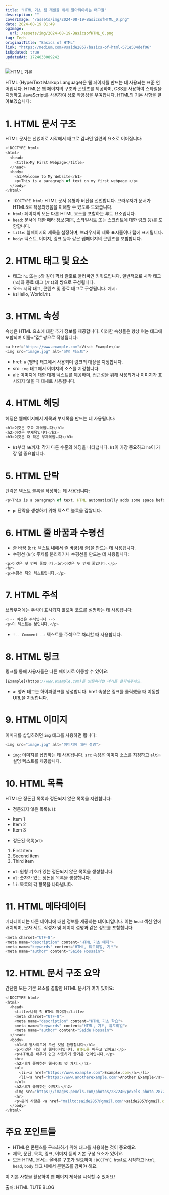 ```yaml
---
title: "HTML 기초 웹 개발을 위해 알아둬야하는 태그들"
description: ""
coverImage: "/assets/img/2024-08-19-BasicsofHTML_0.png"
date: 2024-08-19 01:49
ogImage: 
  url: /assets/img/2024-08-19-BasicsofHTML_0.png
tag: Tech
originalTitle: "Basics of HTML"
link: "https://medium.com/@saide2857/basics-of-html-571e504def06"
isUpdated: true
updatedAt: 1724033089242
---
```




![HTML 기본](/assets/img/2024-08-19-BasicsofHTML_0.png)

HTML (HyperText Markup Language)은 웹 페이지를 만드는 데 사용되는 표준 언어입니다. HTML은 웹 페이지의 구조와 콘텐츠를 제공하며, CSS를 사용하여 스타일을 지정하고 JavaScript를 사용하여 상호 작용성을 부여합니다. HTML의 기본 사항을 알아보겠습니다:

# 1. HTML 문서 구조

HTML 문서는 선얹어로 시작해서 태그로 감싸인 일련의 요소로 이어집니다:


<!-- cozy-coder - 수평 -->
<ins class="adsbygoogle"
     style="display:block"
     data-ad-client="ca-pub-4877378276818686"
     data-ad-slot="1107185301"
     data-ad-format="auto"
     data-full-width-responsive="true"></ins>
<script>
     (adsbygoogle = window.adsbygoogle || []).push({});
</script>

```js
<!DOCTYPE html>
<html>
  <head>
    <title>My First Webpage</title>
  </head>
  <body>
    <h1>Welcome to My Website</h1>
    <p>This is a paragraph of text on my first webpage.</p>
  </body>
</html>
```

- `!DOCTYPE html`: HTML 문서 유형과 버전을 선언합니다. 브라우저가 문서가 HTML5로 작성되었음을 이해할 수 있도록 도와줍니다.
- `html`: 페이지의 모든 다른 HTML 요소를 포함하는 루트 요소입니다.
- `head`: 문서에 대한 메타 정보(제목, 스타일시트 또는 스크립트에 대한 링크 등)를 포함합니다.
- `title`: 웹페이지의 제목을 설정하며, 브라우저의 제목 표시줄이나 탭에 표시됩니다.
- `body`: 텍스트, 이미지, 링크 등과 같은 웹페이지의 콘텐츠를 포함합니다.

# 2. HTML 태그 및 요소

- 태그: `h1` 또는 `p`와 같이 꺽쇠 괄호로 둘러싸인 키워드입니다. 일반적으로 시작 태그 (`h1`)와 종료 태그 (`/h1`)의 쌍으로 구성됩니다.
- 요소: 시작 태그, 콘텐츠 및 종료 태그로 구성됩니다. 예시:
- `h1`Hello, World!`/h1`

<!-- cozy-coder - 수평 -->
<ins class="adsbygoogle"
     style="display:block"
     data-ad-client="ca-pub-4877378276818686"
     data-ad-slot="1107185301"
     data-ad-format="auto"
     data-full-width-responsive="true"></ins>
<script>
     (adsbygoogle = window.adsbygoogle || []).push({});
</script>

# 3. HTML 속성

속성은 HTML 요소에 대한 추가 정보를 제공합니다. 이러한 속성들은 항상 여는 태그에 포함되며 이름="값" 쌍으로 작성됩니다:

```js
<a href="https://www.example.com">Visit Example</a>
<img src="image.jpg" alt="설명 텍스트">
```

- href: `a` (앵커) 태그에서 사용되며 링크의 대상을 지정합니다.
- src: `img` 태그에서 이미지의 소스를 지정합니다.
- alt: 이미지에 대한 대체 텍스트를 제공하며, 접근성을 위해 사용되거나 이미지가 표시되지 않을 때 대체로 사용됩니다.

<!-- cozy-coder - 수평 -->
<ins class="adsbygoogle"
     style="display:block"
     data-ad-client="ca-pub-4877378276818686"
     data-ad-slot="1107185301"
     data-ad-format="auto"
     data-full-width-responsive="true"></ins>
<script>
     (adsbygoogle = window.adsbygoogle || []).push({});
</script>

# 4. HTML 헤딩

헤딩은 웹페이지에서 제목과 부제목을 만드는 데 사용됩니다:

```js
<h1>이것은 주요 제목입니다</h1>
<h2>이것은 부제목입니다</h2>
<h3>이것은 더 작은 부제목입니다</h3>
```

- `h1`부터 `h6`까지: 각기 다른 수준의 헤딩을 나타냅니다. `h1`이 가장 중요하고 `h6`이 가장 덜 중요합니다.

<!-- cozy-coder - 수평 -->
<ins class="adsbygoogle"
     style="display:block"
     data-ad-client="ca-pub-4877378276818686"
     data-ad-slot="1107185301"
     data-ad-format="auto"
     data-full-width-responsive="true"></ins>
<script>
     (adsbygoogle = window.adsbygoogle || []).push({});
</script>

# 5. HTML 단락

단락은 텍스트 블록을 작성하는 데 사용됩니다:

```js
<p>This is a paragraph of text. HTML automatically adds some space before and after paragraphs.</p>
```

- `p`: 단락을 생성하기 위해 텍스트 블록을 감쌉니다.

<!-- cozy-coder - 수평 -->
<ins class="adsbygoogle"
     style="display:block"
     data-ad-client="ca-pub-4877378276818686"
     data-ad-slot="1107185301"
     data-ad-format="auto"
     data-full-width-responsive="true"></ins>
<script>
     (adsbygoogle = window.adsbygoogle || []).push({});
</script>

# 6. HTML 줄 바꿈과 수평선

- 줄 바꿈 (`br`): 텍스트 내에서 줄 바꿈(새 줄)을 만드는 데 사용됩니다.
- 수평선 (`hr`): 주제를 분리하거나 수평선을 만드는 데 사용됩니다:

```js
<p>이것은 첫 번째 줄입니다.<br>이것은 두 번째 줄입니다.</p>
<hr>
<p>수평선 뒤의 텍스트입니다.</p>
```

# 7. HTML 주석

<!-- cozy-coder - 수평 -->
<ins class="adsbygoogle"
     style="display:block"
     data-ad-client="ca-pub-4877378276818686"
     data-ad-slot="1107185301"
     data-ad-format="auto"
     data-full-width-responsive="true"></ins>
<script>
     (adsbygoogle = window.adsbygoogle || []).push({});
</script>

브라우저에는 주석이 표시되지 않으며 코드를 설명하는 데 사용됩니다:

```js
<!-- 이것은 주석입니다 -->
<p>이 텍스트는 보입니다.</p>
```

- `!-- Comment --`: 텍스트를 주석으로 처리할 때 사용합니다.

# 8. HTML 링크

<!-- cozy-coder - 수평 -->
<ins class="adsbygoogle"
     style="display:block"
     data-ad-client="ca-pub-4877378276818686"
     data-ad-slot="1107185301"
     data-ad-format="auto"
     data-full-width-responsive="true"></ins>
<script>
     (adsbygoogle = window.adsbygoogle || []).push({});
</script>

링크를 통해 사용자들은 다른 페이지로 이동할 수 있어요:

```js
[Example](https://www.example.com)를 방문하려면 여기를 클릭해주세요.
```

- `a`: 앵커 태그는 하이퍼링크를 생성합니다. href 속성은 링크를 클릭했을 때 이동할 URL을 지정합니다.

# 9. HTML 이미지

<!-- cozy-coder - 수평 -->
<ins class="adsbygoogle"
     style="display:block"
     data-ad-client="ca-pub-4877378276818686"
     data-ad-slot="1107185301"
     data-ad-format="auto"
     data-full-width-responsive="true"></ins>
<script>
     (adsbygoogle = window.adsbygoogle || []).push({});
</script>

이미지를 삽입하려면 `img` 태그를 사용하면 됩니다:

```js
<img src="image.jpg" alt="이미지에 대한 설명">
```

- `img`: 이미지를 삽입하는 데 사용됩니다. `src` 속성은 이미지 소스를 지정하고 `alt`는 설명 텍스트를 제공합니다.

# 10. HTML 목록

<!-- cozy-coder - 수평 -->
<ins class="adsbygoogle"
     style="display:block"
     data-ad-client="ca-pub-4877378276818686"
     data-ad-slot="1107185301"
     data-ad-format="auto"
     data-full-width-responsive="true"></ins>
<script>
     (adsbygoogle = window.adsbygoogle || []).push({});
</script>

HTML은 정돈된 목록과 정돈되지 않은 목록을 지원합니다:

- 정돈되지 않은 목록(`ul`):


<ul>
  <li>Item 1</li>
  <li>Item 2</li>
  <li>Item 3</li>
</ul>


- 정돈된 목록(`ol`):

<ol>
  <li>First item</li>
  <li>Second item</li>
  <li>Third item</li>
</ol>


- `ul`: 원형 기호가 있는 정돈되지 않은 목록을 생성합니다.
- `ol`: 숫자가 있는 정돈된 목록을 생성합니다.
- `li`: 목록의 각 항목을 나타냅니다.

<!-- cozy-coder - 수평 -->
<ins class="adsbygoogle"
     style="display:block"
     data-ad-client="ca-pub-4877378276818686"
     data-ad-slot="1107185301"
     data-ad-format="auto"
     data-full-width-responsive="true"></ins>
<script>
     (adsbygoogle = window.adsbygoogle || []).push({});
</script>

# 11. HTML 메타데이터

메타데이터는 다른 데이터에 대한 정보를 제공하는 데이터입니다. 이는 `head` 섹션 안에 배치되며, 문자 세트, 작성자 및 페이지 설명과 같은 정보를 포함합니다:

```js
<meta charset="UTF-8">
<meta name="description" content="HTML 기초 예제">
<meta name="keywords" content="HTML, 튜토리얼, 기초">
<meta name="author" content="Saide Hossain">
```

# 12. HTML 문서 구조 요약

<!-- cozy-coder - 수평 -->
<ins class="adsbygoogle"
     style="display:block"
     data-ad-client="ca-pub-4877378276818686"
     data-ad-slot="1107185301"
     data-ad-format="auto"
     data-full-width-responsive="true"></ins>
<script>
     (adsbygoogle = window.adsbygoogle || []).push({});
</script>

간단한 모든 기본 요소를 결합한 HTML 문서가 여기 있어요:

```js
<!DOCTYPE html>
<html>
  <head>
    <title>나의 첫 HTML 페이지</title>
    <meta charset="UTF-8">
    <meta name="description" content="HTML 기초 학습">
    <meta name="keywords" content="HTML, 기초, 튜토리얼">
    <meta name="author" content="Saide Hossain">
  </head>
  <body>
    <h1>내 웹사이트에 오신 것을 환영합니다</h1>
    <p>이것은 나의 첫 웹페이지입니다. HTML을 배우고 있어요!</p>
    <p>HTML은 배우기 쉽고 사용하기 즐거운 언어입니다.</p>
    <hr>
    <h2>내가 좋아하는 웹사이트 몇 가지:</h2>
    <ul>
      <li><a href="https://www.example.com">Example.com</a></li>
      <li><a href="https://www.anotherexample.com">Another Example</a></li>
    </ul>
    <h2>내가 좋아하는 이미지:</h2>
    <img src="https://images.pexels.com/photos/287240/pexels-photo-287240.jpeg?auto=compress&cs=tinysrgb&w=1260&h=750&dpr=1" width="300" alt="아름다운 풍경">
    <hr>
    <p>문의 사항은 <a href="mailto:saide2857@gmail.com">saide2857@gmail.com</a>으로 연락해주세요</p>
  </body>
</html>
```

# 주요 포인트들

- HTML은 콘텐츠를 구조화하기 위해 태그를 사용하는 것이 중요해요.
- 제목, 문단, 목록, 링크, 이미지 등의 기본 구성 요소가 있어요.
- 모든 HTML 문서는 올바른 구조가 필요하며 `!DOCTYPE html`로 시작하고 `html`, `head`, `body` 태그 내에서 콘텐츠를 감싸야 해요.

<!-- cozy-coder - 수평 -->
<ins class="adsbygoogle"
     style="display:block"
     data-ad-client="ca-pub-4877378276818686"
     data-ad-slot="1107185301"
     data-ad-format="auto"
     data-full-width-responsive="true"></ins>
<script>
     (adsbygoogle = window.adsbygoogle || []).push({});
</script>

이 기본 사항을 활용하여 웹 페이지 제작을 시작할 수 있어요!

출처: HTML TUTE BLOG